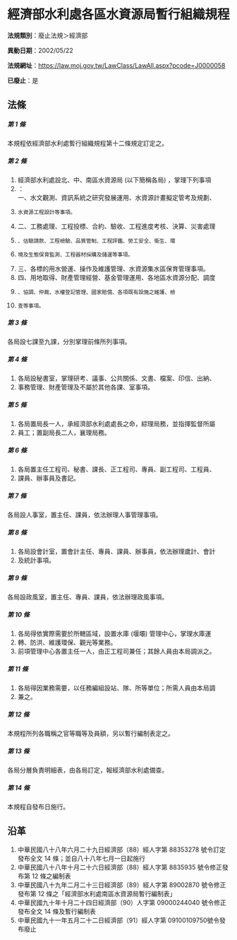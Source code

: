 # 經濟部水利處各區水資源局暫行組織規程

**法規類別**：廢止法規＞經濟部

**異動日期**：2002/05/22  

**法規網址**：https://law.moj.gov.tw/LawClass/LawAll.aspx?pcode=J0000058

**已廢止**：是



## 法條
##### 第 1 條
本規程依經濟部水利處暫行組織規程第十二條規定訂定之。

##### 第 2 條
1. 經濟部水利處設北、中、南區水資源局 (以下簡稱各局) ，掌理下列事項
1. ：  
一、水文觀測、資訊系統之研究發展運用、水資源計畫擬定管考及規劃、
1.     水資源工程設計等事項。
1. 二、工務處理、工程投標、合約、驗收、工程進度考核、決算、災害處理
1.     、估驗請款、工程檢驗、品質管制、工程評鑑、勞工安全、衛生、環
1.     境及生態保育監測、工程器材採購及儲運等事項。
1. 三、各標的用水營運、操作及維護管理、水資源集水區保育管理事項。
1. 四、用地取得、財產管理經營、基金管理運用、各地區水資源分配、調度
1.     、協調、仲裁、水權登記管理、國家賠償、各項既有設施之維護、檢
1.     查等事項。

##### 第 3 條
各局設七課至九課，分別掌理前條所列事項。

##### 第 4 條
1. 各局設秘書室，掌理研考、議事、公共關係、文書、檔案、印信、出納、
1. 事務管理、財產管理及不屬於其他各課、室事項。

##### 第 5 條
1. 各局置局長一人，承經濟部水利處處長之命，綜理局務，並指揮監督所屬
1. 員工；置副局長二人，襄理局務。

##### 第 6 條
1. 各局置主任工程司、秘書、課長、正工程司、專員、副工程司、工程員、
1. 課員、辦事員及書記。

##### 第 7 條
各局設人事室，置主任、課員，依法辦理人事管理事項。

##### 第 8 條
1. 各局設會計室，置會計主任、專員、課員、辦事員，依法辦理歲計、會計
1. 及統計事項。

##### 第 9 條
各局設政風室，置主任、專員、課員，依法辦理政風事項。

##### 第 10 條
1. 各局得依實際需要於所轄區域，設置水庫 (堰壩) 管理中心，掌理水庫運
1. 轉、防洪、維護環保、觀光等業務。
1. 前項管理中心各置主任一人，由正工程司兼任；其餘人員由本局調派之。

##### 第 11 條
1. 各局得因業務需要，以任務編組設站、隊、所等單位；所需人員由本局調
1. 兼之。

##### 第 12 條
本規程所列各職稱之官等職等及員額，另以暫行編制表定之。

##### 第 13 條
各局分層負責明細表，由各局訂定，報經濟部水利處備查。

##### 第 14 條
本規程自發布日施行。

## 沿革
1. 中華民國八十八年六月二十九日經濟部（88）經人字第 88353278 號令訂定發布全文 14 條；並自八十八年七月一日起施行
1. 中華民國八十八年十月二十六日經濟部（88）經人字第 8835935  號令修正發布第 12 條之編制表
1. 中華民國八十九年二月二十三日經濟部（89）經人字第 89002870 號令修正發布第 12 條之「經濟部水利處南區水資源局暫行編制表」
1. 中華民國九十年十月二十四日經濟部（90）人字第 09000244040  號令修正發布全文 14 條及暫行編制表
1. 中華民國九十一年五月二十二日經濟部（91）經人字第 09100109750號令發布廢止
